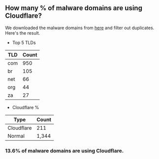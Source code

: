 ## How many % of malware domains are using Cloudflare?


We downloaded the malware domains from [here](https://urlhaus.abuse.ch) and filter out duplicates.
Here's the result.


[//]: # (start replacement)


- Top 5 TLDs

| TLD | Count |
| --- | --- |
| com | 950 |
| br | 105 |
| net | 66 |
| org | 44 |
| za | 27 |


- Cloudflare %

| Type | Count |
| --- | --- |
| Cloudflare | 211 |
| Normal | 1,344 |


### 13.6% of malware domains are using Cloudflare.